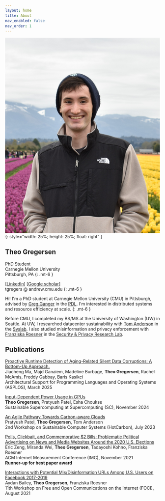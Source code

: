```yaml
---
layout: home
title: About
nav_enabled: false
nav_order: 1
---
```


![Photo of Theo](DSC_5055.JPG){: style="width: 25%; height: 25%; float: right" }

## Theo Gregersen


PhD Student \
Carnegie Mellon University \
Pittsburgh, PA
{: .mt-6 }


\[[LinkedIn](https://www.linkedin.com/in/theo-gregersen/)\] 
\[[Google scholar](https://scholar.google.com/citations?user=xKwYmSgAAAAJ&hl=en&oi=ao)\] \
tgregers @ andrew.cmu.edu
{: .mt-6 }


Hi! 
I'm a PhD student at Carnegie Mellon University (CMU) in Pittsburgh, advised by [Greg Ganger](http://users.ece.cmu.edu/~ganger/) in the [PDL](https://www.pdl.cmu.edu/index.shtml).
I'm interested in distributed systems and resource efficiency at scale.
{: .mt-6 }

Before CMU, I completed my BS/MS at the University of Washington (UW) in Seattle.
At UW, I researched datacenter sustainability with [Tom Anderson](https://www.cs.washington.edu/people/faculty/tom) in the [Syslab](https://syslab.cs.washington.edu/). 
I also studied misinformation and privacy enforcement with [Franziska Roesner](https://www.cs.washington.edu/people/faculty/franzi) in the [Security & Privacy Research Lab](https://seclab.cs.washington.edu/).


## Publications

[Proactive Runtime Detection of Aging-Related Silent Data Corruptions: A Bottom-Up Approach.](https://www.asplos-conference.org/asplos2025/) \
Jiacheng Ma, Majd Ganaiem, Madeline Burbage, **Theo Gregersen**, Rachel McAmis, Freddy Gabbay, Baris Kasikci \
Architectural Support for Programming Languages and Operating Systems (ASPLOS), March 2025


[Input-Dependent Power Usage in GPUs](https://www.microsoft.com/en-us/research/publication/input-dependent-power-usage-in-gpus/) \
**Theo Gregersen**, Pratyush Patel, Esha Choukse \
Sustainable Supercomputing at Supercomputing (SC), November 2024


[An Agile Pathway Towards Carbon-aware Clouds](https://dl.acm.org/doi/abs/10.1145/3604930.3605722) \
Pratyush Patel, **Theo Gregersen**, Tom Anderson \
2nd Workshop on Sustainable Computer Systems (HotCarbon), July 2023


[Polls, Clickbait, and Commemorative $2 Bills: Problematic Political Advertising on News and Media Websites Around the 2020 U.S. Elections](https://dl.acm.org/doi/abs/10.1145/3487552.3487850) \
Eric Zeng, Miranda Wei, **Theo Gregersen**, Tadayoshi Kohno, Franziska Roesner \
ACM Internet Measurement Conference (IMC), November 2021 \
**Runner-up for best paper award**


[Interactions with Potential Mis/Disinformation URLs Among U.S. Users on Facebook 2017-2019](https://dl.acm.org/doi/10.1145/3473604.3474561) \
Aydan Bailey, **Theo Gregersen**, Franziska Roesner \
11th Workshop on Free and Open Communications on the Internet (FOCI), August 2021
